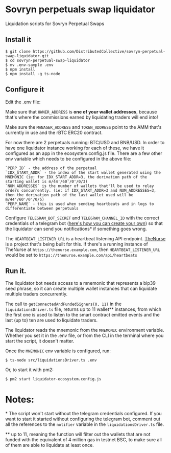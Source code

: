 # Sovryn perpetuals swap liquidator
Liquidation scripts for Sovryn Perpetual Swaps
 
## Install it
```
$ git clone https://github.com/DistributedCollective/sovryn-perpetual-swap-liquidator.git
$ cd sovryn-perpetual-swap-liquidator
$ mv .env-sample .env
$ npm install
$ npm install -g ts-node
``` 

## Configure it

Edit the .env file:

Make sure that `OWNER_ADDRESS` is **one of your wallet addresses**, because that's where the commissions earned by liquidating traders will end into!

Make sure the `MANAGER_ADDRESS` and `TOKEN_ADDRESS` point to the AMM that's currently in use and the rBTC ERC20 contract. 

For now there are 2 perpetuals running: BTC/USD and BNB/USD. In order to have one liquidator instance working for each of these, we have it configured as an app in the ecosystem.config.js file. There are a few other env variable which needs to be configured in the above file:

    `PERP_ID` - the address of the perpetual
    `IDX_START_ADDR` - the index of the start wallet generated using the MNEMONIC (ie: for IDX_START_ADDR=3, the derivation path of the starting wallet is m/44'/60'/0'/0/3)
    `NUM_ADDRESSES` is the number of wallets that'll be used to relay orders concurrently. (ie: if IDX_START_ADDR=3 and NUM_ADDRESSES=3, then the derivation path of the last wallet used will be m/44'/60'/0'/0/5)
    `PERP_NAME` - this is used when sending heartbeats and in logs to differentiate between perpetuals


Configure `TELEGRAM_BOT_SECRET` and `TELEGRAM_CHANNEL_ID` with the correct credentials of a telegram bot ([here's how you can create your own](https://core.telegram.org/bots#3-how-do-i-create-a-bot)) so that the liquidator can send you notifications* if something goes wrong.

The `HEARTBEAT_LISTENER_URL` is a heartbeat listening API endpoint. [TheNurse](https://github.com/DistributedCollective/TheNurse) is a project that's being built for this. If there's a running instance of TheNurse at `https://thenurse.example.com`, then `HEARTBEAT_LISTENER_URL` would be set to `https://thenurse.example.com/api/heartbeats`

## Run it.

The liquidator bot needs access to a mnemonic that represents a bip39 seed phrase, so it can create multiple wallet instances that can liquidate multiple traders concurrently.

The call to `getConnectedAndFundedSigners(0, 11)` in the `liquidationsDriver.ts` file, returns up to 11 wallet** instances, from which the first one is used to listen to the smart contract emitted events and the last (up to) ten are used to liquidate traders.

The liquidator reads the mnemonic from the `MNEMONIC` environment variable. Whether you set it in the .env file, or from the CLI in the terminal where you start the script, it doesn't matter.

Once the `MNEMONIC` env variable is configured, run:
```
$ ts-node src/liquidationsDriver.ts .env
```

Or, to start it with pm2:

```
$ pm2 start liquidator-ecosystem.config.js
```


# Notes:

\* The script won't start without the telegram credentials configured. If you want to start it started without configuring the telegram bot, comment out all the references to the `notifier` variable in the `liquidationsDriver.ts` file.
  
** up to 11, meaning the function will filter out the wallets that are not funded with the equivalent of 4 million gas in testnet BSC, to make sure all of them are able to liquidate at least once.
